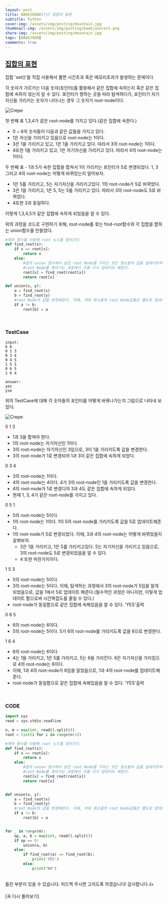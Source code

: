 ```yaml
---
layout: post
title: BAEKJOON#1717 집합의 표현
subtitle: Python
cover-img: /assets/img/posting/mountain.jpg
thumbnail-img: /assets/img/posting/baekjoonrect.png
share-img: /assets/img/posting/mountain.jpg
tags: [BAEKJOON]
comments: true
---
```


## [집합의 표현](https://www.acmicpc.net/problem/1717)

집합 'set()'을 직접 사용해서 풀면 시간초과 혹은 메모리초과가 발생하는 문제이다.

각 숫자가 가르키는 다음 숫자(포인터)를 활용해서 같은 집합에 속하는지 혹은 같은 집합에 속하지 않는지 알 수 있다.
포인터가 향하는 곳을 따라 탐색하다가, 포인터가 자기 자신을 가리키는 숫자가 나타나는 경우 그 숫자가 root-node이다.

![Crepe](https://i.imgur.com/MaaZV9T.jpg)

첫 번째 표
1,3,4가 같은 root-node를 가지고 있다.(같은 집합에 속한다.)

- 0 ~ 6의 숫자들이 다음과 같은 값들을 가지고 있다.
- 1은 자신을 가리키고 있음으로 root-node는 1이다.
- 3은 1을 가리키고 있고, 1은 1을 가리키고 있다. 따라서 3의 root-node는 1이다.
- 4또한 1을 가리키고 있고, 1은 자기자신을 가리키고 있다. 따라서 4의 root-node는 1이다.

두 번째 표 - 1과 5가 속한 집합을 합쳐서 1이 가리키는 포인터가 5로 변경되었다.
1, 3 그리고 4의 root-node는 어떻게 바뀌었는지 알아보자.

- 1은 5를 가리키고, 5는 자기자신을 가리키고있다. 1의 root-node가 5로 바뀌었다.
- 3은 1을 가리키고, 1은 5, 5는 5를 가리키고 있다. 따라서 3의 root-node도 5로 바뀌었다.
- 4또한 3과 동일하다.

이렇게 1,3,4,5가 같은 집합에 속하게 되었음을 알 수 있다.

위의 과정을 코드로 구현하기 위해, root-node를 찾는 find-root함수와 각 집합을 합하는 union합수를 만들었다.

```python
#재귀 함수를 이용해 root 노드를 찾아간다.
def find_root(x):
    if x == root[x]:
        return x
    else:
        #밑의 union 함수에서 같은 root Node를 가지는 모든 원소들의 값을 업데이트하는 것이 아니기 때문에
        #root Node를 찾아가는 과정에서 이를 다시 업데이트 해준다.
        root[x] = find_root(root[x])
        return root[x]

def union(x, y):
    a = find_root(x)
    b = find_root(y)
    #root Node의 값을 변경해준다. 이때, 하위 원소들의 root Node값들은 별도로 업데이트 하지 않는다.
    if a != b:
        root[b] = a
```

<br>

### TestCase

```
input:
6 6
0 1 3
0 3 4
0 4 5
1 5 1
0 6 5
1 6 4

answer:
yes
yse
```

위의 TestCase에 대해 각 숫자들의 포인터를 어떻게 바꿔나가는지 그림으로 나타내 보았다.

![Crepe](https://i.imgur.com/jFo4joI.jpg)

0 1 3

- 1과 3을 합쳐야 한다.
- 1의 root-node는 자기자신인 1이다.
- 3의 root-node는 자기자신인 3임으로, 3이 1을 가리키도록 값을 변경한다.
- 3의 root-node가 1로 변경되어 1과 3이 같은 집합에 속하게 되었다.

0 3 4

- 3의 root-node는 1이다.
- 4의 root-node는 4이다. 4가 3의 root-node인 1을 가리키도록 값을 변경한다.
- 4의 root-node가 1로 변경디어 3과 4도 같은 집합에 속하게 되었다.
- 현재 1, 3, 4가 같은 root-node를 가지고 있다.

0 5 1

- 5의 root-node는 5이다.
- 1의 root-node는 1이다. 1이 5의 root-node를 가리키도록 값을 5로 업데이트해준다.
- 1의 root-node가 5로 변경되었다. 이때, 3과 4의 root-node는 어떻게 바뀌었을지 살펴보자.
  - 3은 1을 가리키고, 1은 5를 가리키고있다. 5는 자기자신을 가리키고 있음으로, 3의 root-node도 5로 변경되었음을 알 수 있다.
  - 4 또한 마찬가지이다.

1 5 3

- 5의 root-node는 5이다.
- 3의 root-node는 5이다. 이때, 탐색하는 과정에서 3의 root-node가 5임을 알게 되었음으로, 값을 1에서 5로 업데이트 해준다.(필수적인 과정은 아니지만, 이렇게 업데이트 함으로써 시간복잡도를 줄일 수 있다.)
- root-node가 동일함으로 같은 집합에 속해있음을 알 수 있다. 'YES'출력

0 6 5

- 6의 root-node는 6이다.
- 5의 root-node는 5이다. 5가 6의 root-node를 가리키도록 값을 6으로 변경한다.

1 6 4

- 6의 root-node는 6이다.
- 4는 1을 가리키고, 1은 5를 가리키고, 5는 6을 가리킨다. 6은 자기자신을 가리킴으로 4의 root-node는 6이다.
- 이때, 1과 4의 root-node가 6임을 알았음으로, 1과 4의 root-node를 업데이트해준다.
- root-node가 동일함으로 같은 집합에 속해있음을 알 수 있다. 'YES'출력

<br>

### CODE

```python
import sys
read = sys.stdin.readline

n, m = map(int, read().split())
root = list(i for i in range(n+1))

#재귀 함수를 이용해 root 노드를 찾아간다.
def find_root(x):
    if x == root[x]:
        return x
    else:
        #밑의 union 함수에서 같은 root Node를 가지는 모든 원소들의 값을 업데이트하는 것이 아니기 때문에
        #root Node를 찾아가는 과정에서 이를 다시 업데이트 해준다.
        root[x] = find_root(root[x])
        return root[x]


def union(x, y):
    a = find_root(x)
    b = find_root(y)
    #root Node의 값을 변경해준다. 이때, 하위 원소들의 root Node값들은 별도로 업데이트 하지 않는다.
    if a != b:
        root[b] = a


for _ in range(m):
    op, a, b = map(int, read().split())
    if op == 0:
        union(a, b)
    else:
        if find_root(a) == find_root(b):
            print('YES')
        else:
            print("NO")
```

<br>
틀린 부분이 있을 수 있습니다. 피드백 주시면 고치도록 하겠습니다!
감사합니다.👍

[꼭 다시 풀어보기]
<br>
<br>
